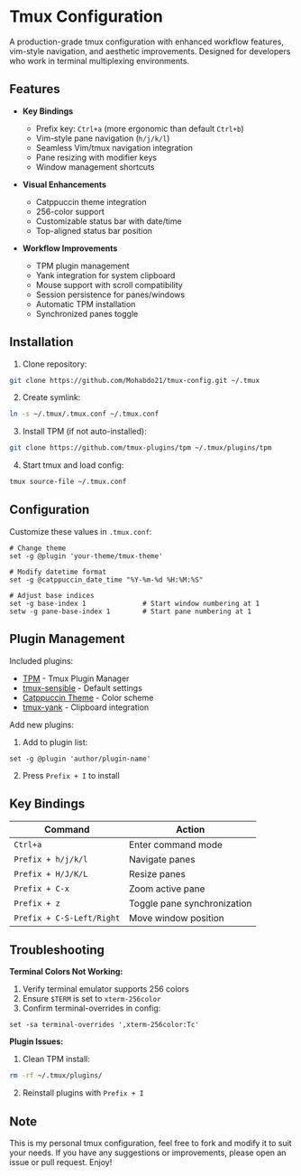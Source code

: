 # Tmux Configuration

A production-grade tmux configuration with enhanced workflow features, vim-style navigation, and aesthetic improvements. Designed for developers who work in terminal multiplexing environments.

## Features

- **Key Bindings**

  - Prefix key: `Ctrl+a` (more ergonomic than default `Ctrl+b`)
  - Vim-style pane navigation (`h/j/k/l`)
  - Seamless Vim/tmux navigation integration
  - Pane resizing with modifier keys
  - Window management shortcuts

- **Visual Enhancements**

  - Catppuccin theme integration
  - 256-color support
  - Customizable status bar with date/time
  - Top-aligned status bar position

- **Workflow Improvements**
  - TPM plugin management
  - Yank integration for system clipboard
  - Mouse support with scroll compatibility
  - Session persistence for panes/windows
  - Automatic TPM installation
  - Synchronized panes toggle

## Installation

1. Clone repository:

```bash
git clone https://github.com/Mohabdo21/tmux-config.git ~/.tmux
```

2. Create symlink:

```bash
ln -s ~/.tmux/.tmux.conf ~/.tmux.conf
```

3. Install TPM (if not auto-installed):

```bash
git clone https://github.com/tmux-plugins/tpm ~/.tmux/plugins/tpm
```

4. Start tmux and load config:

```bash
tmux source-file ~/.tmux.conf
```

## Configuration

Customize these values in `.tmux.conf`:

```tmux
# Change theme
set -g @plugin 'your-theme/tmux-theme'

# Modify datetime format
set -g @catppuccin_date_time "%Y-%m-%d %H:%M:%S"

# Adjust base indices
set -g base-index 1              # Start window numbering at 1
setw -g pane-base-index 1        # Start pane numbering at 1
```

## Plugin Management

Included plugins:

- [TPM](https://github.com/tmux-plugins/tpm) - Tmux Plugin Manager
- [tmux-sensible](https://github.com/tmux-plugins/tmux-sensible) - Default settings
- [Catppuccin Theme](https://github.com/catppuccin/tmux) - Color scheme
- [tmux-yank](https://github.com/tmux-plugins/tmux-yank) - Clipboard integration

Add new plugins:

1. Add to plugin list:

```tmux
set -g @plugin 'author/plugin-name'
```

2. Press `Prefix + I` to install

## Key Bindings

| Command                   | Action                      |
| ------------------------- | --------------------------- |
| `Ctrl+a`                  | Enter command mode          |
| `Prefix + h/j/k/l`        | Navigate panes              |
| `Prefix + H/J/K/L`        | Resize panes                |
| `Prefix + C-x`            | Zoom active pane            |
| `Prefix + z`              | Toggle pane synchronization |
| `Prefix + C-S-Left/Right` | Move window position        |

## Troubleshooting

**Terminal Colors Not Working:**

1. Verify terminal emulator supports 256 colors
2. Ensure `$TERM` is set to `xterm-256color`
3. Confirm terminal-overrides in config:

```tmux
set -sa terminal-overrides ',xterm-256color:Tc'
```

**Plugin Issues:**

1. Clean TPM install:

```bash
rm -rf ~/.tmux/plugins/
```

2. Reinstall plugins with `Prefix + I`

## Note

This is my personal tmux configuration, feel free to fork and modify it to suit your needs. If you have any suggestions or improvements, please open an issue or pull request. Enjoy!

